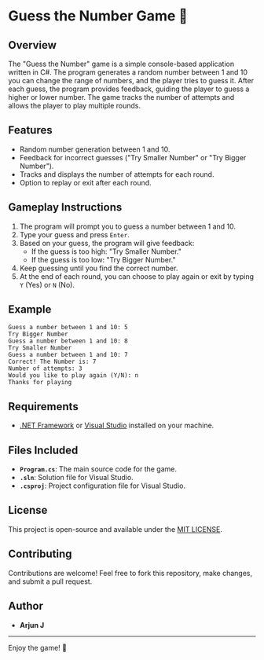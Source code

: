 # Guess the Number Game 🎲

## Overview
The "Guess the Number" game is a simple console-based application written in C#. The program generates a random number between 1 and 10 you can change the range of numbers, and the player tries to guess it. After each guess, the program provides feedback, guiding the player to guess a higher or lower number. The game tracks the number of attempts and allows the player to play multiple rounds.

## Features
- Random number generation between 1 and 10.
- Feedback for incorrect guesses ("Try Smaller Number" or "Try Bigger Number").
- Tracks and displays the number of attempts for each round.
- Option to replay or exit after each round.


## Gameplay Instructions
1. The program will prompt you to guess a number between 1 and 10.
2. Type your guess and press `Enter`.
3. Based on your guess, the program will give feedback:
   - If the guess is too high: "Try Smaller Number."
   - If the guess is too low: "Try Bigger Number."
4. Keep guessing until you find the correct number.
5. At the end of each round, you can choose to play again or exit by typing `Y` (Yes) or `N` (No).

## Example
```
Guess a number between 1 and 10: 5
Try Bigger Number
Guess a number between 1 and 10: 8
Try Smaller Number
Guess a number between 1 and 10: 7
Correct! The Number is: 7
Number of attempts: 3
Would you like to play again (Y/N): n
Thanks for playing
```

## Requirements
- [.NET Framework](https://dotnet.microsoft.com/) or [Visual Studio](https://visualstudio.microsoft.com/) installed on your machine.

## Files Included
- **`Program.cs`**: The main source code for the game.
- **`.sln`**: Solution file for Visual Studio.
- **`.csproj`**: Project configuration file for Visual Studio.

## License
This project is open-source and available under the [MIT LICENSE](LICENSE).

## Contributing
Contributions are welcome! Feel free to fork this repository, make changes, and submit a pull request.

## Author
- **Arjun J**

---

Enjoy the game! 🎉
